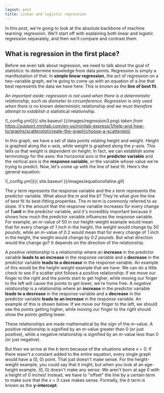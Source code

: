 ```yaml
---
layout: post
title: Linear and logistic regression
---
```


In this post, we're going to look at the absolute backbone of machine learning: regression. We'll start off with explaining both linear and logistic regression separately, and then we'll compare and contrast them.

## What is regression in the first place?

Before we even talk about regression, we need to talk about the goal of statistics: to determine knowledge from data points. Regression is simply a manifestation of that. In **simple linear regression**, the act of regression on a two-variable graph, we're going to come up with an equation of a *line* that best represents the data we have here. This is known as the **line of best fit**.

*An important aside: regression is not used when there is a deterministic relationship, such as diameter to circumference. Regression is only used when there is* no known deterministic relationship *and we must therefore attempt to establish a* statistical relationship.

![_config.yml]({{ site.baseurl }}/images/regression3.png)
*taken from* https://support.minitab.com/en-us/minitab-express/1/help-and-how-to/graphs/scatterplot/create-the-graph/choose-a-scatterplot/

In this graph, we have a set of data points relating height and weight. Height is graphed along the *x*-axis, while weight is graphed along the *y*-axis. This tells us that weight is *dependent* on height. In fact, we can establish some terminology for the axes: the horizontal axis is the **predictor variable** and the vertical axis is the **response variable**, or the variable whose value we're trying to predict. Now, let's come up with the line of best fit. Here's the general equation:

![_config.yml]({{ site.baseurl }}/images/equationofaline.gif)

The *y* term represents the response variable and the *x* term represents the predictor variable. What about the *m* and the *b*? They're what give the line of best fit its best-fitting properties. The *m* term is commonly referred to as slope. It's the amount that the response variable increases for every change of ***1 unit*** in the predictor variable, and it's incredibly important because it shows how much the predictor variable influences the response variable. For example, an *m*-value of 50 in our height-weight example would mean that for every change of *1 inch* in the height, the weight would change by *50 pounds*, while an *m*-value of 0.2 would mean that for every change of *1 inch* in the height, the weight would change by *0.2 pounds*. But what direction would the change go? It depends on the direction of the relationship. 

A *positive relationship* is a relationship where an **increase** in the predictor variable **leads to an increase** in the response variable and a **decrease** in the predictor variable **leads to a decrease** in the response variable. An example of this would be the height-weight example that we have. We can do a little check to see if a scatter plot follows a positive relationship: if we move our finger to the right and the points start to get higher, while moving our finger to the left will cause the points to get lower, we're home free. A *negative relationship* is a relationship where an **increase** in the predictor variable **leads to a decrease** in the response variable and a **decrease** in the predictor variable **leads to an increase** in the response variable. An example of this is shown below. If we move our finger to the left, we should see the points getting higher, while moving our finger to the right should show the points getting lower.

These relationships are made mathematical by the *sign* of the *m*-value. A positive relationship is signified by an _m_-value greater than 0 (or just positive), while a negative relationship is signified by an _m_-value less than 0 (or just negative).

But then we arrive at the *b* term because of the situations where *x* = 0. If there wasn't a constant added to the entire equation, every single graph would have a (0, 0) point. That just doesn't make sense. For the height-weight example, you could say that it might, but when you look at an age-height example, (0, 0) doesn't make any sense. We aren't born at age 0 with a height of 0 inches! Instead, we have to "offset" the line by a certain term to make sure that the *x* = 0 case makes sense. Formally, the *b* term is known as the __y-intercept__.


